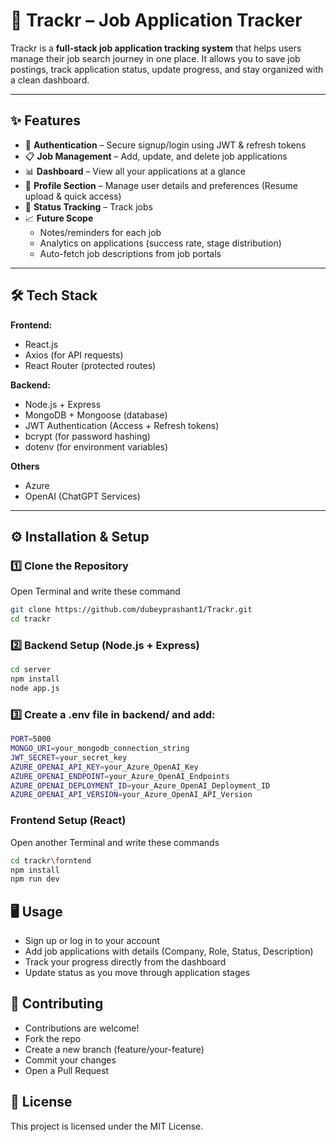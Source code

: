 # 🚀 Trackr – Job Application Tracker  

Trackr is a **full-stack job application tracking system** that helps users manage their job search journey in one place. It allows you to save job postings, track application status, update progress, and stay organized with a clean dashboard.  

---

## ✨ Features  

- 🔐 **Authentication** – Secure signup/login using JWT & refresh tokens  
- 📋 **Job Management** – Add, update, and delete job applications  
- 📊 **Dashboard** – View all your applications at a glance  
- 👤 **Profile Section** – Manage user details and preferences  (Resume upload & quick access)
- 📝 **Status Tracking** – Track jobs 
- 📈 **Future Scope**  
  - Notes/reminders for each job  
  - Analytics on applications (success rate, stage distribution)  
  - Auto-fetch job descriptions from job portals  

---

## 🛠 Tech Stack  

**Frontend:**  
- React.js  
- Axios (for API requests)  
- React Router (protected routes)  

**Backend:**  
- Node.js + Express  
- MongoDB + Mongoose (database)  
- JWT Authentication (Access + Refresh tokens)  
- bcrypt (for password hashing)  
- dotenv (for environment variables)   

**Others**
- Azure
- OpenAI (ChatGPT Services)

---

## ⚙️ Installation & Setup  

### 1️⃣ Clone the Repository  
Open Terminal and write these command
```bash
git clone https://github.com/dubeyprashant1/Trackr.git
cd trackr
```

### 2️⃣ Backend Setup (Node.js + Express)
```bash
cd server
npm install
node app.js
```

### 3️⃣ Create a .env file in backend/ and add:
```bash
PORT=5000
MONGO_URI=your_mongodb_connection_string
JWT_SECRET=your_secret_key
AZURE_OPENAI_API_KEY=your_Azure_OpenAI_Key
AZURE_OPENAI_ENDPOINT=your_Azure_OpenAI_Endpoints
AZURE_OPENAI_DEPLOYMENT_ID=your_Azure_OpenAI_Deployment_ID
AZURE_OPENAI_API_VERSION=your_Azure_OpenAI_API_Version
```

### Frontend Setup (React)
Open another Terminal and write these commands
```bash
cd trackr\forntend
npm install
npm run dev
```

## 🖥 Usage

- Sign up or log in to your account
- Add job applications with details (Company, Role, Status, Description)
- Track your progress directly from the dashboard
- Update status as you move through application stages


## 🤝 Contributing

- Contributions are welcome!
- Fork the repo
- Create a new branch (feature/your-feature)
- Commit your changes
- Open a Pull Request

## 📜 License

This project is licensed under the MIT License.
